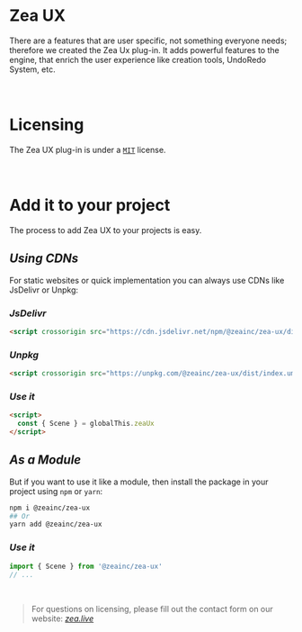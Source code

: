 # Zea UX
There are a features that are user specific, not something everyone needs; therefore we created the Zea Ux plug-in. It adds powerful features to the engine, that enrich the user experience like creation tools, UndoRedo System, etc.
</br>
</br>
</br>

# Licensing
The Zea UX plug-in is under a [`MIT`](https://en.wikipedia.org/wiki/MIT_License) license.
</br>
</br>
</br>

# Add it to your project
The process to add Zea UX to your projects is easy. 

## *Using CDNs*
For static websites or quick implementation you can always use CDNs like JsDelivr or Unpkg:

### *JsDelivr*
```html
<script crossorigin src="https://cdn.jsdelivr.net/npm/@zeainc/zea-ux/dist/index.umd.min.js"></script>
```
### *Unpkg*
```html
<script crossorigin src="https://unpkg.com/@zeainc/zea-ux/dist/index.umd.js"></script>
```
### *Use it*
```html
<script>
  const { Scene } = globalThis.zeaUx
</script>
```

## *As a Module*
But if you want to use it like a module, then install the package in your project using `npm` or `yarn`:

```bash
npm i @zeainc/zea-ux
## Or
yarn add @zeainc/zea-ux
```

### *Use it*
```javascript
import { Scene } from '@zeainc/zea-ux'
// ...
```
</br>

> For questions on licensing, please fill out the contact form on our website: [_zea.live_](https://www.zea.live/contact-us)
